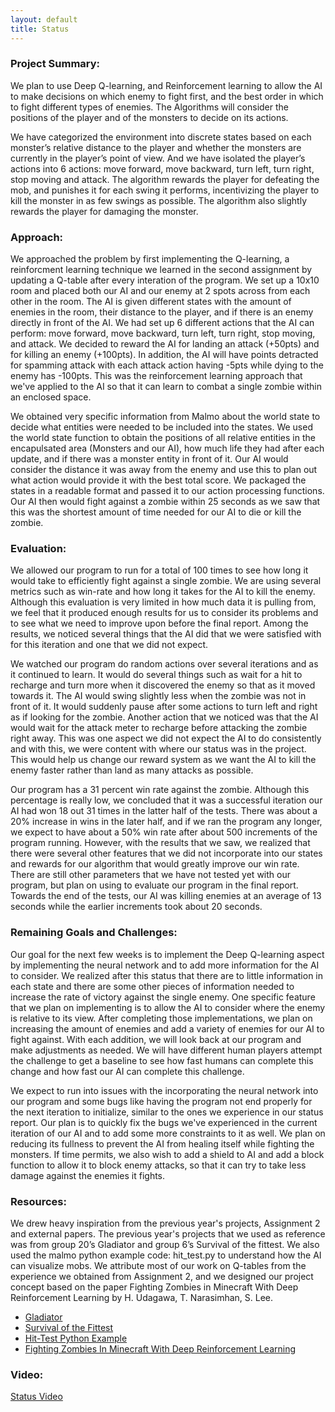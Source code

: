 ```yaml
---
layout: default
title: Status
---
```


### Project Summary: 
We plan to use Deep Q-learning, and Reinforcement learning to allow the AI to make decisions on which enemy to fight first, and the best order in which to fight different types of enemies.  The Algorithms will consider the positions of the player and of the monsters to decide on its actions.

We have categorized the environment into discrete states based on each monster’s relative distance to the player and whether the monsters are currently in the player’s point of view.  And we have isolated the player’s actions into 6 actions: move forward, move backward, turn left, turn right, stop moving and attack.  The algorithm rewards the player for defeating the mob, and punishes it for each swing it performs, incentivizing the player to kill the monster in as few swings as possible.  The algorithm also slightly rewards the player for damaging the monster.


### Approach:
We approached the problem by first implementing the Q-learning, a reinforcment learning technique we learned in the second assignment by updating a Q-table after every interation of the program. We set up a 10x10 room and placed both our AI and our enemy at 2 spots across from each other in the room. The AI is given different states with the amount of enemies in the room, their distance to the player, and if there is an enemy directly in front of the AI. We had set up 6 different actions that the AI can perform: move forward, move backward, turn left, turn right, stop moving, and attack. We decided to reward the AI for landing an attack (+50pts) and for killing an enemy (+100pts). In addition, the AI will have points detracted for spamming attack with each attack action having -5pts while dying to the enemy has -100pts. This was the reinforcement learning approach that we've applied to the AI so that it can learn to combat a single zombie within an enclosed space.

We obtained very specific information from Malmo about the world state to decide what entities were needed to be included into the states. We used the world state function to obtain the positions of all relative entities in the encapulsated area (Monsters and our AI), how much life they had after each update, and if there was a monster entity in front of it. Our AI would consider the distance it was away from the enemy and use this to plan out what action would provide it with the best total score. We packaged the states in a readable format and passed it to our action processing functions. Our AI then would fight against a zombie within 25 seconds as we saw that this was the shortest amount of time needed for our AI to die or kill the zombie.


### Evaluation: 
We allowed our program to run for a total of 100 times to see how long it would take to efficiently fight against a single zombie. We are using several metrics such as win-rate and how long it takes for the AI to kill the enemy. Although this evaluation is very limited in how much data it is pulling from, we feel that it produced enough results for us to consider its problems and to see what we need to improve upon before the final report. Among the results, we noticed several things that the AI did that we were satisfied with for this iteration and one that we did not expect.

We watched our program do random actions over several iterations and as it continued to learn. It would do several things such as wait for a hit to recharge and turn more when it discovered the enemy so that as it moved towards it. The AI would swing slightly less when the zombie was not in front of it. It would suddenly pause after some actions to turn left and right as if looking for the zombie. Another action that we noticed was that the AI would wait for the attack meter to recharge before attacking the zombie right away. This was one aspect we did not expect the AI to do consistently and with this, we were content with where our status was in the project. This would help us change our reward system as we want the AI to kill the enemy faster rather than land as many attacks as possible.

Our program has a 31 percent win rate against the zombie. Although this percentage is really low, we concluded that it was a successful iteration our AI had won 18 out 31 times in the latter half of the tests. There was about a 20% increase in wins in the later half, and if we ran the program any longer, we expect to have about a 50% win rate after about 500 increments of the program running. However, with the results that we saw, we realized that there were several other features that we did not incorporate into our states and rewards for our algorithm that would greatly improve our win rate. There are still other parameters that we have not tested yet with our program, but plan on using to evaluate our program in the final report. Towards the end of the tests, our AI was killing enemies at an average of 13 seconds while the earlier increments took about 20 seconds.


### Remaining Goals and Challenges: 
Our goal for the next few weeks is to implement the Deep Q-learning aspect by implementing the neural network and to add more information for the AI to consider. We realized after this status that there are to little information in each state and there are some other pieces of information needed to increase the rate of victory against the single enemy. One specific feature that we plan on implementing is to allow the AI to consider where the enemy is relative to its view. After completing those implementations, we plan on increasing the amount of enemies and add a variety of enemies for our AI to fight against. With each addition, we will look back at our program and make adjustments as needed. We will have different human players attempt the challenge to get a baseline to see how fast humans can complete this change and how fast our AI can complete this challenge. 

We expect to run into issues with the incorporating the neural network into our program and some bugs like having the program not end properly for the next iteration to initialize, similar to the ones we experience in our status report. Our plan is to quickly fix the bugs we've experienced in the current iteration of our AI and to add some more constraints to it as well. We plan on reducing its fullness to prevent the AI from healing itself while fighting the monsters. If time permits, we also wish to add a shield to AI and add a block function to allow it to block enemy attacks, so that it can try to take less damage against the enemies it fights.


### Resources:
We drew heavy inspiration from the previous year's projects, Assignment 2 and external papers.  The previous year's projects that we used as reference was from group 20’s Gladiator and group 6’s Survival of the fittest. We also used the malmo python example code: hit_test.py to understand how the AI can visualize mobs.  We attribute most of our work on Q-tables from the experience we obtained from Assignment 2, and we designed our project concept based on the paper Fighting Zombies in Minecraft With Deep Reinforcement Learning by H. Udagawa, T. Narasimhan, S. Lee.

- [Gladiator](https://keiki83.github.io/Gladiator/)
- [Survival of the Fittest](https://mingh2.github.io/SurvivalOfTheFittest/)
- [Hit-Test Python Example](https://github.com/microsoft/malmo/blob/master/Malmo/samples/Python_examples/hit_test.py)
- [Fighting Zombies In Minecraft With Deep Reinforcement Learning](http://cs229.stanford.edu/proj2016/report/UdagawaLeeNarasimhan-FightingZombiesInMinecraftWithDeepReinforcementLearning-report.pdf)


### Video:
[Status Video](https://www.youtube.com/watch?v=TU2WY6N4FKA&feature=youtu.be&fbclid=IwAR2murUad0p6pT2JILmTKFQNF5fqeniV6j7myA_FTit0-TulIFOYb15xgUg)